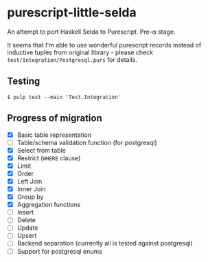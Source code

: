 # purescript-little-selda

An attempt to port Haskell Selda to Purescript. Pre-α stage.

It seems that I'm able to use wonderful purescript records instead of inductive tuples from original library - please check `test/Integration/Postgresql.purs` for details.

## Testing

```shell
$ pulp test --main 'Test.Integration'
```

## Progress of migration

- [x] Basic table representation
- [ ] Table/schema validation function (for postgresql)
- [x] Select from table
- [x] Restrict (`WHERE` clause)
- [x] Limit
- [x] Order
- [x] Left Join
- [x] Inner Join
- [x] Group by
- [x] Aggregation functions
- [ ] Insert
- [ ] Delete
- [ ] Update
- [ ] Upsert
- [ ] Backend separation (currently all is tested against postgresql)
- [ ] Support for postgresql enums
